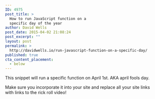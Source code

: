 ```yaml
---
ID: 4975
post_title: >
  How to run JavaScript function on a
  specific day of the year
author: David Wells
post_date: 2015-04-02 21:08:24
post_excerpt: ""
layout: post
permalink: >
  http://davidwells.io/run-javascript-function-on-a-specific-day/
published: true
cta_content_placement:
  - below
---
```

This snippet will run a specific function on April 1st. AKA april fools day.

Make sure you incorporate it into your site and replace all your site links with links to the rick roll video!

<script src="https://gist.github.com/DavidWells/10708a5be3e5b5e29f13.js"></script>